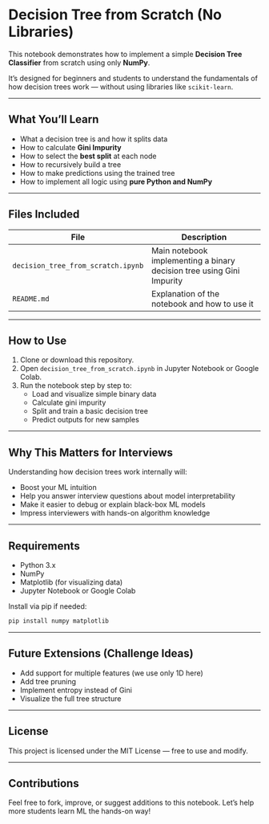 # Decision Tree from Scratch (No Libraries)

This notebook demonstrates how to implement a simple **Decision Tree Classifier** from scratch using only **NumPy**.

It’s designed for beginners and students to understand the fundamentals of how decision trees work — without using libraries like `scikit-learn`.

---

## What You’ll Learn

- What a decision tree is and how it splits data
- How to calculate **Gini Impurity**
- How to select the **best split** at each node
- How to recursively build a tree
- How to make predictions using the trained tree
- How to implement all logic using **pure Python and NumPy**

---

##  Files Included

| File | Description |
|------|-------------|
| `decision_tree_from_scratch.ipynb` | Main notebook implementing a binary decision tree using Gini Impurity |
| `README.md` | Explanation of the notebook and how to use it |

---

## How to Use

1. Clone or download this repository.
2. Open `decision_tree_from_scratch.ipynb` in Jupyter Notebook or Google Colab.
3. Run the notebook step by step to:
   - Load and visualize simple binary data
   - Calculate gini impurity
   - Split and train a basic decision tree
   - Predict outputs for new samples

---

## Why This Matters for Interviews

Understanding how decision trees work internally will:

- Boost your ML intuition  
- Help you answer interview questions about model interpretability  
- Make it easier to debug or explain black-box ML models  
- Impress interviewers with hands-on algorithm knowledge

---

## Requirements

- Python 3.x
- NumPy
- Matplotlib (for visualizing data)
- Jupyter Notebook or Google Colab

Install via pip if needed:

```bash
pip install numpy matplotlib
```

---

## Future Extensions (Challenge Ideas)
* Add support for multiple features (we use only 1D here)
* Add tree pruning
* Implement entropy instead of Gini
* Visualize the full tree structure

---

## License
This project is licensed under the MIT License — free to use and modify.

---


## Contributions
Feel free to fork, improve, or suggest additions to this notebook. Let’s help more students learn ML the hands-on way!

